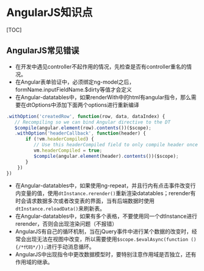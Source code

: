 # AngularJS知识点
[TOC]
## AngularJS常见错误
- 在开发中遇见controller不起作用的情况，先检查是否有controller重名的情况。
- 在Angular表单验证中，必须绑定ng-model之后，formName.inputFieldName.$dirty等值才会定义
- 在Angular-datatables中，如果renderWith中的html有angular指令，那么需要在dtOptions中添加下面两个options进行重新编译
``` javascript
.withOption('createdRow', function(row, data, dataIndex) {
   // Recompiling so we can bind Angular directive to the DT
   $compile(angular.element(row).contents())($scope);
   .withOption('headerCallback', function(header) {
       if (!vm.headerCompiled) {
          // Use this headerCompiled field to only compile header once
          vm.headerCompiled = true;
          $compile(angular.element(header).contents())($scope);
       }
    })
})
```
- 在Angular-datatables中，如果使用ng-repeat，并且行内有点击事件改变行内变量的值，使用``dtInstance.rerender()``重新渲染datatables；rerender有时会请求数据多次或者改变表的界面，当有后端数据时使用``dtInstance.reloadData()``来刷新表。
- 在Angular-datatables中，如果有多个表格，不要使用同一个dtInstance进行rerender，否则会出现渲染问题（不报错）
- AngularJS有自己的循环机制，当在jQuery事件中进行某个数据的改变时，经常会出现无法在视图中改变，所以需要使用``$scope.$evalAsync(function () {/*代码*/});``进行手动消息循环。
- AngularJS中出现指令中更改数据模型时，要特别注意作用域是否独立，还有作用域的继承。
